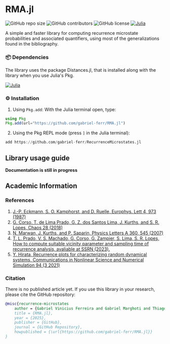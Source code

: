 # RMA.jl

![GitHub repo size](https://img.shields.io/github/repo-size/gabriel-ferr/RMA.jl)
![GitHub contributors](https://img.shields.io/github/contributors/gabriel-ferr/RMA.jl)
![GitHub license](https://img.shields.io/github/license/gabriel-ferr/RMA.jl)
[![Julia](https://img.shields.io/badge/Julia-1.8%2B-blue?logo=julia)](https://julialang.org/)

A simple and faster library for computing recurrence microstate probabilities and associated quantifiers, using most of the generalizations found in the bibliography.

### 📦 Dependencies

The library uses the package Distances.jl, that is installed along with the library when you use Julia's Pkg.

[![Julia](https://img.shields.io/badge/Julia-Package-red?logo=julia)](https://juliahub.com/ui/Packages/Distances)


### ⚙️ Installation

1. Using `Pkg.add`:
  With the Julia terminal open, type:

```julia
using Pkg
Pkg.add(url="https://github.com/gabriel-ferr/RMA.jl")
```

2. Using the Pkg REPL mode (press `]` in the Julia terminal):

```julia
add https://github.com/gabriel-ferr/RecurrenceMicrostates.jl
```


## Library usage guide

**Documentation is still in progress**



## Academic Information

###  References
1. [J.-P. Eckmann, S. O. Kamphorst, and D. Ruelle, Europhys. Lett 4, 973 (1987)](https://iopscience.iop.org/article/10.1209/0295-5075/4/9/004)
2. [G. Corso, T. de Lima Prado, G. Z. dos Santos Lima, J. Kurths, and S. R. Lopes, Chaos 28 (2018)](https://repositorio.ufrn.br/bitstream/123456789/30826/1/QuantifyingEntropyUsing_Lima_2018.pdf)
3. [N. Marwan, J. Kurths, and P. Saparin, Physics Letters A 360, 545 (2007)](https://www.sciencedirect.com/science/article/pii/S0375960106013089)
4. [T. L. Prado, V. S. Machado, G. Corso, G. Zampier, S. Lima, S. R. Lopes, How to compute suitable vicinity parameter and sampling time of recurrence analysis, avaliable at SSRN (2023).](https://papers.ssrn.com/sol3/papers.cfm?abstract_id=4111917)
5. [Y. Hirata, Recurrence plots for characterizing random dynamical systems, Communications in Nonlinear Science and Numerical Simulation 94 (3 2021)](https://www.sciencedirect.com/science/article/pii/S1007570420303828)

###  Citation
There is no published article yet. If you use this library in your research, please cite the GitHub repository:
```bibtex
@misc{recurrence-microstates
    author = {Gabriel Vinicius Ferreira and Gabriel Marghoti and Thiago de Lima Prado and Sérgio Roberto Lopes},
    title = {RMA.jl},
    year = {2025},
    publisher = {GitHub},
    journal = {GitHub Repository},
    howpublished = {\url{https://github.com/gabriel-ferr/RMA.jl}}
}
```

